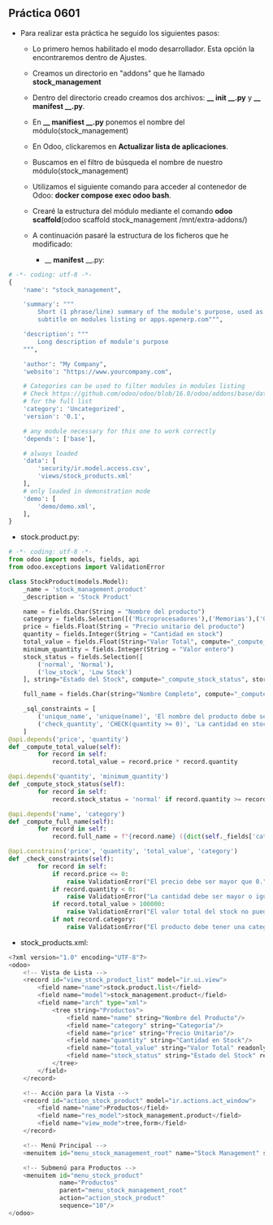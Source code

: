 ## Práctica 0601

* Para realizar esta práctica he seguido los siguientes pasos:

    * Lo primero hemos habilitado el modo desarrollador. Esta opción la encontraremos dentro de Ajustes.
    * Creamos un directorio en "addons" que he llamado **stock_management**
    * Dentro del directorio creado creamos dos archivos: **__ __init__ __.py** y **__ __manifest__ __.py**.
    * En **__ __manifiest__ __.py** ponemos el nombre del módulo(stock_management)
    * En Odoo, clickaremos en **Actualizar lista de aplicaciones**.
    * Buscamos en el filtro de búsqueda el nombre de nuestro módulo(stock_management)
    * Utilizamos el siguiente comando para acceder al contenedor de Odoo: **docker compose exec odoo bash**.
    * Crearé la estructura del módulo mediante el comando **odoo scaffold**(odoo scaffold stock_management /mnt/extra-addons/)
    * A continuación pasaré la estructura de los ficheros que he modificado:
        
        * __ __manifest__ __.py:
```python
# -*- coding: utf-8 -*-
{
    'name': "stock_management",

    'summary': """
        Short (1 phrase/line) summary of the module's purpose, used as
        subtitle on modules listing or apps.openerp.com""",

    'description': """
        Long description of module's purpose
    """,

    'author': "My Company",
    'website': "https://www.yourcompany.com",

    # Categories can be used to filter modules in modules listing
    # Check https://github.com/odoo/odoo/blob/16.0/odoo/addons/base/data/ir_module_category_data.xml
    # for the full list
    'category': 'Uncategorized',
    'version': '0.1',

    # any module necessary for this one to work correctly
    'depends': ['base'],

    # always loaded
    'data': [
        'security/ir.model.access.csv',
        'views/stock_products.xml'
    ],
    # only loaded in demonstration mode
    'demo': [
        'demo/demo.xml',
    ],
}
```
* stock.product.py:

```python
# -*- coding: utf-8 -*-
from odoo import models, fields, api
from odoo.exceptions import ValidationError

class StockProduct(models.Model):
    _name = 'stock_management.product'
    _description = 'Stock Product'

    name = fields.Char(String = "Nombre del producto")
    category = fields.Selection([('Microprocesadores'),('Memorias'),('Gráficos')],String = "Categoría del producto")
    price = fields.Float(String = "Precio unitario del producto")
    quantity = fields.Integer(String = "Cantidad en stock")
    total_value = fields.Float(String="Valor Total", compute="_compute_total_value", store=True)
    minimum_quantity = fields.Integer(String = "Valor entero")
    stock_status = fields.Selection([
        ('normal', 'Normal'),
        ('low_stock', 'Low Stock')
    ], string="Estado del Stock", compute="_compute_stock_status", store=True)

    full_name = fields.Char(string="Nombre Completo", compute="_compute_full_name", store=True)

    _sql_constraints = [
        ('unique_name', 'unique(name)', 'El nombre del producto debe ser único.'),
        ('check_quantity', 'CHECK(quantity >= 0)', 'La cantidad en stock no puede ser negativa.')
    ]
@api.depends('price', 'quantity')
def _compute_total_value(self):
        for record in self:
            record.total_value = record.price * record.quantity

@api.depends('quantity', 'minimum_quantity')
def _compute_stock_status(self):
        for record in self:
            record.stock_status = 'normal' if record.quantity >= record.minimum_quantity else 'low_stock'

@api.depends('name', 'category')
def _compute_full_name(self):
        for record in self:
            record.full_name = f"{record.name} ({dict(self._fields['category'].selection).get(record.category)})"

@api.constrains('price', 'quantity', 'total_value', 'category')
def _check_constraints(self):
        for record in self:
            if record.price <= 0:
                raise ValidationError("El precio debe ser mayor que 0.")
            if record.quantity < 0:
                raise ValidationError("La cantidad debe ser mayor o igual a 0.")
            if record.total_value > 100000:
                raise ValidationError("El valor total del stock no puede superar las 100000 unidades monetarias.")
            if not record.category:
                raise ValidationError("El producto debe tener una categoría asignada.")
```
* stock_products.xml:

```python
<?xml version="1.0" encoding="UTF-8"?>
<odoo>
    <!-- Vista de Lista -->
    <record id="view_stock_product_list" model="ir.ui.view">
        <field name="name">stock.product.list</field>
        <field name="model">stock_management.product</field>
        <field name="arch" type="xml">
            <tree string="Productos">
                <field name="name" string="Nombre del Producto"/>
                <field name="category" string="Categoría"/>
                <field name="price" string="Precio Unitario"/>
                <field name="quantity" string="Cantidad en Stock"/>
                <field name="total_value" string="Valor Total" readonly="1"/>
                <field name="stock_status" string="Estado del Stock" readonly="1"/>
            </tree>
        </field>
    </record>

    <!-- Acción para la Vista -->
    <record id="action_stock_product" model="ir.actions.act_window">
        <field name="name">Productos</field>
        <field name="res_model">stock_management.product</field>
        <field name="view_mode">tree,form</field>
    </record>

    <!-- Menú Principal -->
    <menuitem id="menu_stock_management_root" name="Stock Management" sequence="10"/>

    <!-- Submenú para Productos -->
    <menuitem id="menu_stock_product" 
              name="Productos" 
              parent="menu_stock_management_root" 
              action="action_stock_product" 
              sequence="10"/>
</odoo>
```

